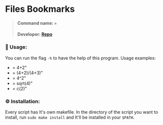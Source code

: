 # Files Bookmarks

> #### Command name: `=`
>
> #### Developer: [Repo](https://github.com/sumnerevans/menu-calc)

### 📄 Usage:

You can run the flag `-h` to have the help of this program. Usage examples:

-   = 4+2"
-   = (4+2)/(4+3)"
-   = 4^2"
-   = sqrt(4)"
-   = c(2)"

### ⚙️ Installation:

Every script has It's own makefile. In the directory of the script you want to install, run `sudo make install` and It'll be installed in your `$PATH`.
